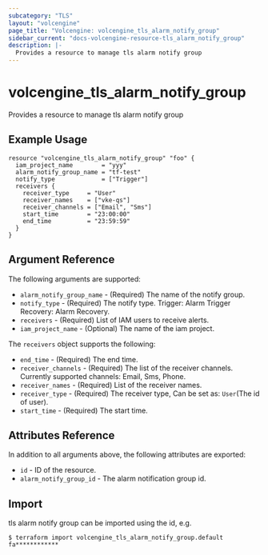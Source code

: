 ```yaml
---
subcategory: "TLS"
layout: "volcengine"
page_title: "Volcengine: volcengine_tls_alarm_notify_group"
sidebar_current: "docs-volcengine-resource-tls_alarm_notify_group"
description: |-
  Provides a resource to manage tls alarm notify group
---
```

# volcengine_tls_alarm_notify_group
Provides a resource to manage tls alarm notify group
## Example Usage
```hcl
resource "volcengine_tls_alarm_notify_group" "foo" {
  iam_project_name        = "yyy"
  alarm_notify_group_name = "tf-test"
  notify_type             = ["Trigger"]
  receivers {
    receiver_type     = "User"
    receiver_names    = ["vke-qs"]
    receiver_channels = ["Email", "Sms"]
    start_time        = "23:00:00"
    end_time          = "23:59:59"
  }
}
```
## Argument Reference
The following arguments are supported:
* `alarm_notify_group_name` - (Required) The name of the notify group.
* `notify_type` - (Required) The notify type.
Trigger: Alarm Trigger
Recovery: Alarm Recovery.
* `receivers` - (Required) List of IAM users to receive alerts.
* `iam_project_name` - (Optional) The name of the iam project.

The `receivers` object supports the following:

* `end_time` - (Required) The end time.
* `receiver_channels` - (Required) The list of the receiver channels. Currently supported channels: Email, Sms, Phone.
* `receiver_names` - (Required) List of the receiver names.
* `receiver_type` - (Required) The receiver type, Can be set as: `User`(The id of user).
* `start_time` - (Required) The start time.

## Attributes Reference
In addition to all arguments above, the following attributes are exported:
* `id` - ID of the resource.
* `alarm_notify_group_id` - The alarm notification group id.


## Import
tls alarm notify group can be imported using the id, e.g.
```
$ terraform import volcengine_tls_alarm_notify_group.default fa************
```

